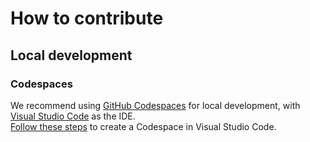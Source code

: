 # How to contribute

## Local development

### Codespaces

We recommend using [GitHub Codespaces](https://docs.github.com/en/codespaces) for local development, with
[Visual Studio Code](https://code.visualstudio.com) as the IDE.  
[Follow these steps](https://docs.github.com/en/codespaces/developing-in-codespaces/using-github-codespaces-in-visual-studio-code) to create a Codespace in Visual Studio Code.
